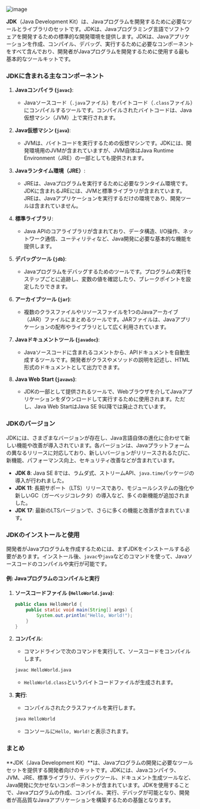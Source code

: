 ![image](https://github.com/user-attachments/assets/579e06fd-6676-4206-a5ff-a9eb21e3e58a)

**JDK**（Java Development Kit）は、Javaプログラムを開発するために必要なツールとライブラリのセットです。JDKは、Javaプログラミング言語でソフトウェアを開発するための標準的な開発環境を提供します。JDKは、Javaアプリケーションを作成、コンパイル、デバッグ、実行するために必要なコンポーネントをすべて含んでおり、開発者がJavaプログラムを開発するために使用する最も基本的なツールキットです。

### JDKに含まれる主なコンポーネント

1. **Javaコンパイラ (`javac`)**:
   - Javaソースコード（`.java`ファイル）をバイトコード（`.class`ファイル）にコンパイルするツールです。コンパイルされたバイトコードは、Java仮想マシン（JVM）上で実行されます。

2. **Java仮想マシン (`java`)**:
   - JVMは、バイトコードを実行するための仮想マシンです。JDKには、開発環境用のJVMが含まれていますが、JVM自体はJava Runtime Environment（JRE）の一部としても提供されます。

3. **Javaランタイム環境（JRE）**:
   - JREは、Javaプログラムを実行するために必要なランタイム環境です。JDKに含まれるJREには、JVMと標準ライブラリが含まれています。JREは、Javaアプリケーションを実行するだけの環境であり、開発ツールは含まれていません。

4. **標準ライブラリ**:
   - Java APIのコアライブラリが含まれており、データ構造、I/O操作、ネットワーク通信、ユーティリティなど、Java開発に必要な基本的な機能を提供します。

5. **デバッグツール (`jdb`)**:
   - Javaプログラムをデバッグするためのツールです。プログラムの実行をステップごとに追跡し、変数の値を確認したり、ブレークポイントを設定したりできます。

6. **アーカイブツール (`jar`)**:
   - 複数のクラスファイルやリソースファイルを1つのJavaアーカイブ（JAR）ファイルにまとめるツールです。JARファイルは、Javaアプリケーションの配布やライブラリとして広く利用されています。

7. **Javaドキュメントツール (`javadoc`)**:
   - Javaソースコードに含まれるコメントから、APIドキュメントを自動生成するツールです。開発者がクラスやメソッドの説明を記述し、HTML形式のドキュメントとして出力できます。

8. **Java Web Start (`javaws`)**:
   - JDKの一部として提供されるツールで、Webブラウザを介してJavaアプリケーションをダウンロードして実行するために使用されます。ただし、Java Web StartはJava SE 9以降では廃止されています。

### JDKのバージョン

JDKには、さまざまなバージョンが存在し、Java言語自体の進化に合わせて新しい機能や改善が導入されています。各バージョンは、Javaプラットフォームの異なるリリースに対応しており、新しいバージョンがリリースされるたびに、新機能、パフォーマンス向上、セキュリティ改善などが含まれています。

- **JDK 8**: Java SE 8では、ラムダ式、ストリームAPI、`java.time`パッケージの導入が行われました。
- **JDK 11**: 長期サポート（LTS）リリースであり、モジュールシステムの強化や新しいGC（ガーベッジコレクタ）の導入など、多くの新機能が追加されました。
- **JDK 17**: 最新のLTSバージョンで、さらに多くの機能と改善が含まれています。

### JDKのインストールと使用

開発者がJavaプログラムを作成するためには、まずJDKをインストールする必要があります。インストール後、`javac`や`java`などのコマンドを使って、Javaソースコードのコンパイルや実行が可能です。

#### 例: Javaプログラムのコンパイルと実行

1. **ソースコードファイル (`HelloWorld.java`)**:
    ```java
    public class HelloWorld {
        public static void main(String[] args) {
            System.out.println("Hello, World!");
        }
    }
    ```

2. **コンパイル**:
   - コマンドラインで次のコマンドを実行して、ソースコードをコンパイルします。
   ```bash
   javac HelloWorld.java
   ```

   - `HelloWorld.class`というバイトコードファイルが生成されます。

3. **実行**:
   - コンパイルされたクラスファイルを実行します。
   ```bash
   java HelloWorld
   ```

   - コンソールに`Hello, World!`と表示されます。

### まとめ

**JDK（Java Development Kit）**は、Javaプログラムの開発に必要なツールセットを提供する開発者向けのキットです。JDKには、Javaコンパイラ、JVM、JRE、標準ライブラリ、デバッグツール、ドキュメント生成ツールなど、Java開発に欠かせないコンポーネントが含まれています。JDKを使用することで、Javaプログラムの作成、コンパイル、実行、デバッグが可能となり、開発者が高品質なJavaアプリケーションを構築するための基盤となります。

